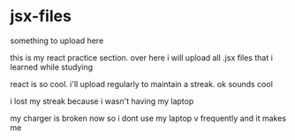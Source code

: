 # jsx-files

something to upload here

this is my react practice section. over here i will upload all
.jsx files that i learned while studying

react is so cool. i'll upload regularly to maintain
a streak. ok sounds cool

i lost my streak because i wasn't having my laptop

my charger is broken now so i dont use my laptop v frequently
and it makes me